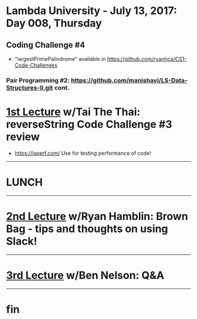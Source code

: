 # Lambda University - July 13, 2017: Day 008, Thursday
## Coding Challenge #4
- "largestPrimePalindrome" available in https://github.com/ryanhca/CS1-Code-Challenges
### Pair Programming #2: https://github.com/manishavi/LS-Data-Structures-II.git cont.

# [1st Lecture](https://youtu.be/JWNE9lsFcYg) w/Tai The Thai: reverseString Code Challenge #3 review
- https://jsperf.com/ Use for testing performance of code!

***
# LUNCH
***

# [2nd Lecture](URL) w/Ryan Hamblin: Brown Bag - tips and thoughts on using Slack!

***

# [3rd Lecture](URL) w/Ben Nelson: Q&A

***

# fin
